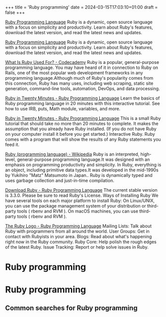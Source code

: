+++
title = 'Ruby programming'
date = 2024-03-15T17:03:10+01:00
draft = false
+++

[Ruby Programming Language](https://www.ruby-lang.org/en/)
Ruby is a dynamic, open source language with a focus on simplicity and productivity. Learn about Ruby's features, download the latest version, and read the latest news and updates.

[Ruby Programming Language](https://www.ruby-lang.org/en/)
Ruby is a dynamic, open source language with a focus on simplicity and productivity. Learn about Ruby's features, download the latest version, and read the latest news and updates.

[What Is Ruby Used For? - Codecademy](https://www.codecademy.com/resources/blog/what-is-ruby-used-for/)
Ruby is a popular, general-purpose programming language. You may have heard of it in connection to Ruby on Rails, one of the most popular web development frameworks in any programming language.Although much of Ruby's popularity comes from this connection, Ruby has many uses, including web scraping, static site generation, command-line tools, automation, DevOps, and data processing.

[Ruby in Twenty Minutes - Ruby Programming Language](https://www.ruby-lang.org/en/documentation/quickstart/)
Learn the basics of Ruby programming language in 20 minutes with this interactive tutorial. See how to use IRB, puts, Math module, variables, and more.

[Ruby in Twenty Minutes - Ruby Programming Language](https://www.ruby-lang.org/en/documentation/quickstart/)
This is a small Ruby tutorial that should take no more than 20 minutes to complete. It makes the assumption that you already have Ruby installed. (If you do not have Ruby on your computer install it before you get started.) Interactive Ruby. Ruby comes with a program that will show the results of any Ruby statements you feed it.

[Ruby (programming language) - Wikipedia](https://en.wikipedia.org/wiki/Ruby_(programming_language))
Ruby is an interpreted, high-level, general-purpose programming language.It was designed with an emphasis on programming productivity and simplicity. In Ruby, everything is an object, including primitive data types.It was developed in the mid-1990s by Yukihiro "Matz" Matsumoto in Japan.. Ruby is dynamically typed and uses garbage collection and just-in-time compilation.

[Download Ruby - Ruby Programming Language](https://www.ruby-lang.org/en/downloads/)
The current stable version is 3.3.0. Please be sure to read Ruby's License. Ways of Installing Ruby We have several tools on each major platform to install Ruby: On Linux/UNIX, you can use the package management system of your distribution or third-party tools ( rbenv and RVM ). On macOS machines, you can use third-party tools ( rbenv and RVM ).

[The Ruby Logo - Ruby Programming Language](https://www.ruby-lang.org/en/about/logo/)
Mailing Lists: Talk about Ruby with programmers from all around the world. User Groups: Get in contact with Rubyists in your area. Blogs: Read about what's happening right now in the Ruby community. Ruby Core: Help polish the rough edges of the latest Ruby. Issue Tracking: Report or help solve issues in Ruby.

Ruby programming
================

# Ruby programming

## Common searches for Ruby programming
